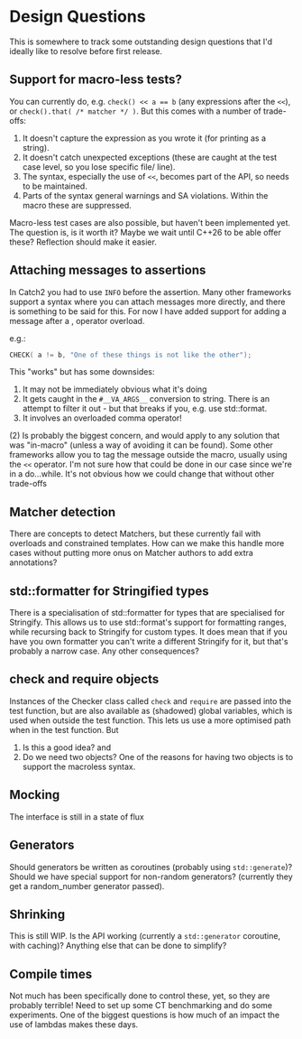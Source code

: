 # Design Questions

This is somewhere to track some outstanding design questions that I'd ideally like to resolve before first release.

## Support for macro-less tests?
You can currently do, e.g. `check() << a == b` (any expressions after the `<<`), or `check().that( /* matcher */ )`.
But this comes with a number of trade-offs:
1. It doesn't capture the expression as you wrote it (for printing as  a string).
2. It doesn't catch unexpected exceptions (these are caught at the test case level, so you lose specific file/ line).
3. The syntax, especially the use of `<<`, becomes part of the API, so needs to be maintained.
4. Parts of the syntax general warnings and SA violations. Within the macro these are suppressed.

Macro-less test cases are also possible, but haven't been implemented yet.
The question is, is it worth it? Maybe we wait until C++26 to be able offer these? Reflection should make it easier.

## Attaching messages to assertions

In Catch2 you had to use `INFO` before the assertion.
Many other frameworks support a syntax where you can attach messages more directly, and there is something to be said for this.
For now I have added support for adding a message after a , operator overload.

e.g.:

```c++
CHECK( a != b, "One of these things is not like the other");
```

This "works" but has some downsides:

1. It may not be immediately obvious what it's doing
2. It gets caught in the `#__VA_ARGS__` conversion to string. There is an attempt to filter it out - but that breaks if you, e.g. use std::format.
3. It involves an overloaded comma operator!

(2) Is probably the biggest concern, and would apply to any solution that was "in-macro" (unless a way of avoiding it can be found).
Some other frameworks allow you to tag the message outside the macro, usually using the `<<` operator.
I'm not sure how that could be done in our case since we're in a do...while. 
It's not obvious how we could change that without other trade-offs

## Matcher detection

There are concepts to detect Matchers, but these currently fail with overloads and constrained templates.
How can we make this handle more cases without putting more onus on Matcher authors to add extra annotations?

## std::formatter for Stringified types

There is a specialisation of std::formatter for types that are specialised for Stringify.
This allows us to use std::format's support for formatting ranges, while recursing back to Stringify for custom types.
It does mean that if you have you own formatter you can't write a different Stringify for it, but that's probably a narrow case.
Any other consequences?

## check and require objects

Instances of the Checker class called `check` and `require` are passed into the test function, 
but are also available as (shadowed) global variables, which is used when outside the test function.
This lets us use a more optimised path when in the test function. But
1. Is this a good idea? and
2. Do we need two objects?
One of the reasons for having two objects is to support the macroless syntax.

## Mocking

The interface is still in a state of flux

## Generators

Should generators be written as coroutines (probably using `std::generate`)?
Should we have special support for non-random generators? (currently they get a random_number generator passed).

## Shrinking

This is still WIP. Is the API working (currently a `std::generator` coroutine, with caching)?
Anything else that can be done to simplify?

## Compile times

Not much has been specifically done to control these, yet, so they are probably terrible!
Need to set up some CT benchmarking and do some experiments.
One of the biggest questions is how much of an impact the use of lambdas makes these days.
